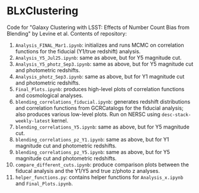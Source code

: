 # BLxClustering

Code for "Galaxy Clustering with LSST: Effects of Number Count Bias from Blending" by Levine et al. Contents of repository:

1. `Analysis_FINAL_Mar1.ipynb`: initializes and runs MCMC on correlation functions for the fiducial (Y1/true redshift) analysis.
2. `Analysis_Y5_Jul25.ipynb`: same as above, but for Y5 magnitude cut.
3. `Analysis_Y5_photz_Sep3.ipynb`: same as above, but for Y5 magnitude cut and photometric redshifts.
4. `Analysis_photz_Sep3.ipynb`: same as above, but for Y1 magnitude cut and photometric redshifts.
5. `Final_Plots.ipynb`: produces high-level plots of correlation functions and cosmological analyses.
7. `blending_correlations_fiducial.ipynb`: generates redshift distributions and correlation functions from GCRCatalogs for the fiducial analysis; also produces various low-level plots. Run on NERSC using `desc-stack-weekly-latest` kernel.
8. `blending_correlations_Y5.ipynb`: same as above, but for Y5 magnitude cut.
9. `blending_correlations_pz_Y1.ipynb`: same as above, but for Y1 magnitude cut and photometric redshifts.
10. `blending_correlations_pz_Y5.ipynb`: same as above, but for Y5 magnitude cut and photometric redshifts.
11. `compare_different_cuts.ipynb`: produce comparison plots between the fiducal analysis and the Y1/Y5 and true z/photo z analyses.
14. `helper_functions.py`: contains helper functions for `Analysis_x.ipynb` and `Final_Plots.ipynb`.
